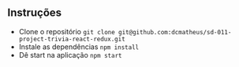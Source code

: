## Instruções

- Clone o repositório `git clone git@github.com:dcmatheus/sd-011-project-trivia-react-redux.git`
- Instale as dependências `npm install`
- Dê start na aplicação `npm start`
